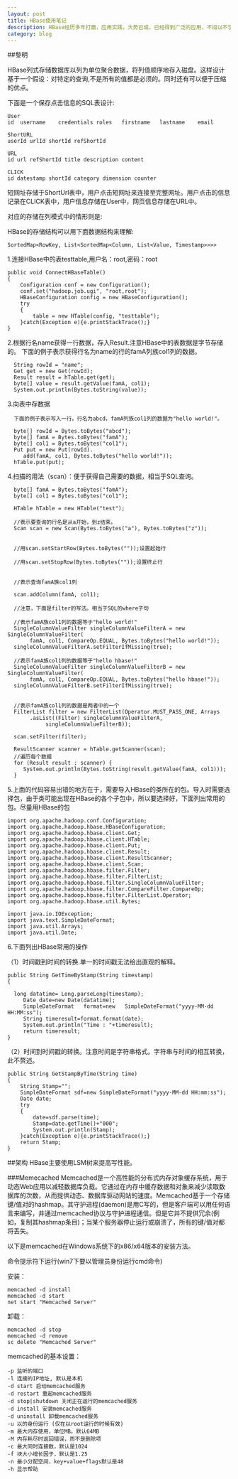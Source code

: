 ```yaml
---
layout: post
title: HBase使用笔记
description: HBase经历多年打磨，应用实践，大势已成，已经得到广泛的应用，不阔以不学习了解下。
category: blog
---
```


##黎明

HBase列式存储数据库以列为单位聚合数据，将列值顺序地存入磁盘。这样设计基于一个假设：对特定的查询,不是所有的值都是必须的。同时还有可以便于压缩的优点。

下面是一个保存点击信息的SQL表设计:

	User
	id	username	credentials	roles	firstname	lastname	email
	
	ShortURL
	userId urlId shortId refShortId 
	
	URL
	id url refShortId title description content
	
	CLICK
	id datestamp shortId category dimension counter
	
短网址存储于ShortUrl表中，用户点击短网址来连接至完整网址。用户点击的信息记录在CLICK表中，用户信息存储在User中，网页信息存储在URL中。

对应的存储在列模式中的情形则是:

	

HBase的存储结构可以用下面数据结构来理解:

	SortedMap<RowKey, List<SortedMap<Column, List<Value, Timestamp>>>>
	
	
	
1.连接HBase中的表testtable,用户名：root,密码：root

    public void ConnectHBaseTable()
    {
        Configuration conf = new Configuration();       
        conf.set("hadoop.job.ugi", "root,root");      
        HBaseConfiguration config = new HBaseConfiguration();
        try
        {
            table = new HTable(config, "testtable");
        }catch(Exception e){e.printStackTrace();}
    }



2.根据行名name获得一行数据，存入Result.注意HBase中的表数据是字节存储的。
下面的例子表示获得行名为name的行的famA列族col1列的数据。


      String rowId = "name";
      Get get = new Get(rowId);
      Result result = hTable.get(get);
      byte[] value = result.getValue(famA, col1);
      System.out.println(Bytes.toString(value));

3.向表中存数据

      下面的例子表示写入一行。行名为abcd，famA列族col1列的数据为"hello world!"。

      byte[] rowId = Bytes.toBytes("abcd");
      byte[] famA = Bytes.toBytes("famA");
      byte[] col1 = Bytes.toBytes("col1");
      Put put = new Put(rowId).
         add(famA, col1, Bytes.toBytes("hello world!"));
      hTable.put(put);
     

4.扫描的用法（scan）：便于获得自己需要的数据，相当于SQL查询。

      byte[] famA = Bytes.toBytes("famA");
      byte[] col1 = Bytes.toBytes("col1");  

      HTable hTable = new HTable("test");  

      //表示要查询的行名是从a开始，到z结束。
      Scan scan = new Scan(Bytes.toBytes("a"), Bytes.toBytes("z"));
     

      //用scan.setStartRow(Bytes.toBytes(""));设置起始行

      //用scan.setStopRow(Bytes.toBytes(""));设置终止行


      //表示查询famA族col1列

      scan.addColumn(famA, col1);  

      //注意，下面是filter的写法。相当于SQL的where子句

      //表示famA族col1列的数据等于"hello world!"
      SingleColumnValueFilter singleColumnValueFilterA = new SingleColumnValueFilter(
           famA, col1, CompareOp.EQUAL, Bytes.toBytes("hello world!"));
      singleColumnValueFilterA.setFilterIfMissing(true);  

      //表示famA族col1列的数据等于"hello hbase!"
      SingleColumnValueFilter singleColumnValueFilterB = new SingleColumnValueFilter(
           famA, col1, CompareOp.EQUAL, Bytes.toBytes("hello hbase!"));
      singleColumnValueFilterB.setFilterIfMissing(true);  
      

      //表示famA族col1列的数据是两者中的一个
      FilterList filter = new FilterList(Operator.MUST_PASS_ONE, Arrays
           .asList((Filter) singleColumnValueFilterA,
                singleColumnValueFilterB));  

      scan.setFilter(filter);  

      ResultScanner scanner = hTable.getScanner(scan);  
      //遍历每个数据
      for (Result result : scanner) {
         System.out.println(Bytes.toString(result.getValue(famA, col1)));
      }

5.上面的代码容易出错的地方在于，需要导入HBase的类所在的包。导入时需要选择包，由于类可能出现在HBase的各个子包中，所以要选择好，下面列出常用的包。尽量用HBase的包

    import org.apache.hadoop.conf.Configuration;
    import org.apache.hadoop.hbase.HBaseConfiguration;
    import org.apache.hadoop.hbase.client.Get;
    import org.apache.hadoop.hbase.client.HTable;
    import org.apache.hadoop.hbase.client.Put;
    import org.apache.hadoop.hbase.client.Result;
    import org.apache.hadoop.hbase.client.ResultScanner;
    import org.apache.hadoop.hbase.client.Scan;
    import org.apache.hadoop.hbase.filter.Filter;
    import org.apache.hadoop.hbase.filter.FilterList;
    import org.apache.hadoop.hbase.filter.SingleColumnValueFilter;
    import org.apache.hadoop.hbase.filter.CompareFilter.CompareOp;
    import org.apache.hadoop.hbase.filter.FilterList.Operator;
    import org.apache.hadoop.hbase.util.Bytes;
    
    import java.io.IOException;
    import java.text.SimpleDateFormat;
    import java.util.Arrays;
    import java.util.Date;


6.下面列出HBase常用的操作

（1）时间戳到时间的转换.单一的时间戳无法给出直观的解释。

    public String GetTimeByStamp(String timestamp)
    {
    
      long datatime= Long.parseLong(timestamp); 
         Date date=new Date(datatime);   
         SimpleDateFormat   format=new   SimpleDateFormat("yyyy-MM-dd HH:MM:ss");   
         String timeresult=format.format(date);
         System.out.println("Time : "+timeresult);
         return timeresult;
    }

（2）时间到时间戳的转换。注意时间是字符串格式。字符串与时间的相互转换，此不赘述。

	public String GetStampByTime(String time)
	{
        String Stamp="";
        SimpleDateFormat sdf=new SimpleDateFormat("yyyy-MM-dd HH:mm:ss");
        Date date;
        try
        {
            date=sdf.parse(time);
            Stamp=date.getTime()+"000";
            System.out.println(Stamp);
        }catch(Exception e){e.printStackTrace();}
        return Stamp;
	}

##架构
HBase主要使用LSM树来提高写性能。


###Memecached
Memcached是一个高性能的分布式内存对象缓存系统，用于动态Web应用以减轻数据库负载。它通过在内存中缓存数据和对象来减少读取数据库的次数，从而提供动态、数据库驱动网站的速度。Memcached基于一个存储键/值对的hashmap。其守护进程(daemon)是用C写的，但是客户端可以用任何语言来编写，并通过memcached协议与守护进程通信。但是它并不提供冗余(例如，复制其hashmap条目)；当某个服务器停止运行或崩溃了，所有的键/值对都将丢失。

以下是memcached在Windows系统下的x86/x64版本的安装方法。

命令提示符下运行(win7下要以管理员身份运行cmd命令)

安装：

	memcached -d install
	memcached -d start
	net start "Memcached Server"

卸载：

	memcached -d stop
	memcached -d remove
	sc delete "Memcached Server"
	
memcached的基本设置：

	-p 监听的端口
	-l 连接的IP地址, 默认是本机
	-d start 启动memcached服务
	-d restart 重起memcached服务
	-d stop|shutdown 关闭正在运行的memcached服务
	-d install 安装memcached服务
	-d uninstall 卸载memcached服务
	-u 以的身份运行 (仅在以root运行的时候有效)
	-m 最大内存使用，单位MB。默认64MB
	-M 内存耗尽时返回错误，而不是删除项
	-c 最大同时连接数，默认是1024
	-f 块大小增长因子，默认是1.25
	-n 最小分配空间，key+value+flags默认是48
	-h 显示帮助

[RegularExpression]: http://www.cnblogs.com/yjhrem/articles/3406149.html/ "regx"

